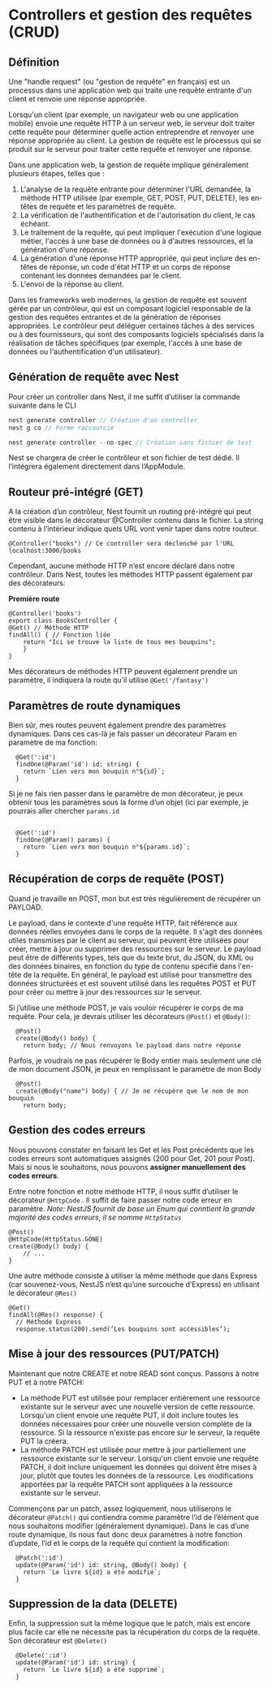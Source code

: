 # Controllers et gestion des requêtes (CRUD)
## Définition

Une "handle request" (ou "gestion de requête" en français) est un processus dans une application web qui traite une requête entrante d'un client et renvoie une réponse appropriée.

Lorsqu'un client (par exemple, un navigateur web ou une application mobile) envoie une requête HTTP à un serveur web, le serveur doit traiter cette requête pour déterminer quelle action entreprendre et renvoyer une réponse appropriée au client. La gestion de requête est le processus qui se produit sur le serveur pour traiter cette requête et renvoyer une réponse.

Dans une application web, la gestion de requête implique généralement plusieurs étapes, telles que :

1. L'analyse de la requête entrante pour déterminer l'URL demandée, la méthode HTTP utilisée (par exemple, GET, POST, PUT, DELETE), les en-têtes de requête et les paramètres de requête.
2. La vérification de l'authentification et de l'autorisation du client, le cas échéant.
3. Le traitement de la requête, qui peut impliquer l'exécution d'une logique métier, l'accès à une base de données ou à d'autres ressources, et la génération d'une réponse.
4. La génération d'une réponse HTTP appropriée, qui peut inclure des en-têtes de réponse, un code d'état HTTP et un corps de réponse contenant les données demandées par le client.
5. L'envoi de la réponse au client.

Dans les frameworks web modernes, la gestion de requête est souvent gérée par un contrôleur, qui est un composant logiciel responsable de la gestion des requêtes entrantes et de la génération de réponses appropriées. Le contrôleur peut déléguer certaines tâches à des services ou à des fournisseurs, qui sont des composants logiciels spécialisés dans la réalisation de tâches spécifiques (par exemple, l'accès à une base de données ou l'authentification d'un utilisateur).

## Génération de requête avec Nest

Pour créer un controller dans Nest, il me suffit d’utiliser la commande suivante dans le CLI

```php
nest generate controller // Création d'un controller
nest g co // Forme raccourcie

nest generate controller --no-spec // Création sans fichier de test
```

Nest se chargera de créer le contrôleur et son fichier de test dédié. Il l’intégrera également directement dans l’AppModule.

## Routeur pré-intégré (GET)

A la création d’un contrôleur, Nest fournit un routing pré-intégré qui peut être visible dans le décorateur @Controller contenu dans le fichier. La string contenu à l’intérieur indique quels URL vont venir taper dans notre routeur.

```tsx
@Controller("books") // Ce controller sera déclenché par l'URL localhost:3000/books
```

Cependant, aucune méthode HTTP n’est encore déclaré dans notre contrôleur. Dans Nest, toutes les méthodes HTTP passent également par des décorateurs: 

**Première route**

```tsx
@Controller('books')
export class BooksController {
@Get() // Méthode HTTP
findAll() { // Fonction liée
	return "Ici se trouve la liste de tous mes bouquins";
	}
}
```

Mes décorateurs de méthodes HTTP peuvent également prendre un paramètre, il indiquera la route qu’il utilise `@Get('/fantasy')`

## Paramètres de route dynamiques

Bien sûr, mes routes peuvent également prendre des paramètres dynamiques. Dans ces cas-là je fais passer un décorateur Param en paramètre de ma fonction:

```tsx
  @Get(':id')
  findOne(@Param('id') id: string) {
    return `Lien vers mon bouquin n°${id}`;
  }
```

Si je ne fais rien passer dans le paramètre de mon décorateur, je peux obtenir tous les paramètres sous la forme d’un objet (ici par exemple, je pourrais aller chercher `params.id` 

```tsx

  @Get(':id')
  findOne(@Param() params) {
    return `Lien vers mon bouquin n°${params.id}`;
  }
```

## Récupération de corps de requête (POST)

Quand je travaille en POST, mon but est très régulièrement de récupérer un PAYLOAD.

Le payload, dans le contexte d'une requête HTTP, fait référence aux données réelles envoyées dans le corps de la requête. Il s'agit des données utiles transmises par le client au serveur, qui peuvent être utilisées pour créer, mettre à jour ou supprimer des ressources sur le serveur. Le payload peut être de différents types, tels que du texte brut, du JSON, du XML ou des données binaires, en fonction du type de contenu spécifié dans l'en-tête de la requête. En général, le payload est utilisé pour transmettre des données structurées et est souvent utilisé dans les requêtes POST et PUT pour créer ou mettre à jour des ressources sur le serveur.

Si j’utilise une méthode POST, je vais vouloir récupérer le corps de ma requête. Pour cela, je devrais utiliser les décorateurs `@Post()` et `@Body()`:

```tsx
  @Post()
  create(@Body() body) {
    return body; // Nous renvoyons le payload dans notre réponse
```

Parfois, je voudrais ne pas récupérer le Body entier mais seulement une clé de mon document JSON, je peux en remplissant le paramètre de mon Body

```tsx
  @Post()
  create(@Body("name") body) { // Je ne récupère que le nom de mon bouquin
    return body; 
```

## Gestion des codes erreurs

Nous pouvons constater en faisant les Get et les Post précédents que les codes erreurs sont automatiques assignés (200 pour Get, 201 pour Post). Mais si nous le souhaitons, nous pouvons **assigner manuellement des codes erreurs**.

Entre notre fonction et notre méthode HTTP, il nous suffit d’utiliser le décorateur `@HttpCode` . Il suffit de faire passer notre code erreur en paramètre.
*Note: NestJS fournit de base un Enum qui conntient la grande majorité des codes erreurs, il se nomme `HttpStatus`*

```tsx
@Post()
@HttpCode(HttpStatus.GONE)
create(@Body() body) {
    // ...
}
```

Une autre méthode consiste à utiliser la même méthode que dans Express (car souvenez-vous, NestJS n’est qu’une surcouche d’Express) en utilisant le décorateur `@Res()`

```tsx
@Get()
findAll(@Res() response) { 
  // Méthode Express
  response.status(200).send(‘Les bouquins sont accessibles’);
```

## Mise à jour des ressources (PUT/PATCH)
Maintenant que notre CREATE et notre READ sont conçus. Passons à notre PUT et à notre PATCH:

- La méthode PUT est utilisée pour remplacer entièrement une ressource existante sur le serveur avec une nouvelle version de cette ressource. Lorsqu'un client envoie une requête PUT, il doit inclure toutes les données nécessaires pour créer une nouvelle version complète de la ressource. Si la ressource n'existe pas encore sur le serveur, la requête PUT la créera.
- La méthode PATCH est utilisée pour mettre à jour partiellement une ressource existante sur le serveur. Lorsqu'un client envoie une requête PATCH, il doit inclure uniquement les données qui doivent être mises à jour, plutôt que toutes les données de la ressource. Les modifications apportées par la requête PATCH sont appliquées à la ressource existante sur le serveur.

Commençons par un patch, assez logiquement, nous utiliserons le décorateur `@Patch()`  qui contiendra comme paramètre l’id de l’élément que nous souhaitons modifier (généralement dynamique). Dans le cas d’une route dynamique, ils nous faut donc deux paramètres à notre fonction d’update, l’id et le corps de la requête qui contient la modification:

```tsx
  @Patch(':id')
  update(@Param('id') id: string, @Body() body) {
    return `Le livre ${id} a été modifié`;
  }
```

## Suppression de la data (DELETE)

Enfin, la suppression suit la même logique que le patch, mais est encore plus facile car elle ne nécessite pas la récupération du corps de la requête. Son décorateur est `@Delete()`

```tsx
  @Delete(':id')
  update(@Param('id') id: string) {
    return `Le livre ${id} a été supprimé`;
  }
```